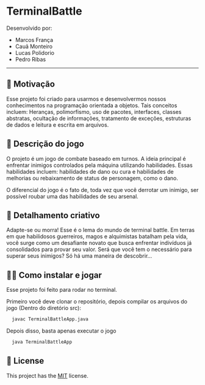 # TerminalBattle
Desenvolvido por:
- Marcos França
- Cauã Monteiro
- Lucas Polidorio
- Pedro Ribas
---
## 💪 Motivação
Esse projeto foi criado para usarmos e desenvolvermos nossos conhecimentos na programação orientada a objetos. Tais conceitos incluem: Heranças, polimorfismo, uso de pacotes, interfaces, classes abstratas, ocultação de informações, tratamento de exceções, estruturas de dados e leitura e escrita em arquivos.

## 📄 Descrição do jogo
O projeto é um jogo de combate baseado em turnos. A ideia principal é enfrentar inimigos controlados pela máquina utilizando habilidades. Essas habilidades incluem: habilidades de dano ou cura e habilidades de melhorias ou rebaixamento de status de personagem, como o dano.

O diferencial do jogo é o fato de, toda vez que você derrotar um inimigo, ser possível roubar uma das habilidades de seu arsenal.

## 🎨 Detalhamento criativo

Adapte-se ou morra! Esse é o lema do mundo de terminal battle. Em terras em que habilidosos guerreiros, magos e alquimistas batalham pela vida, você surge como um desafiante novato que busca enfrentar indivíduos já consolidados para provar seu valor. Será que você tem o necessário para superar seus inimigos? Só há uma maneira de descobrir...

## 👨‍💻 Como instalar e jogar

Esse projeto foi feito para rodar no terminal.

Primeiro você deve clonar o repositório, depois compilar os arquivos do jogo (Dentro do diretório src):

```bash
  javac TerminalBattleApp.java
```
Depois disso, basta apenas executar o jogo

```bash
  java TerminalBattleApp
```
## 📝 License
This project has the [MIT](https://choosealicense.com/licenses/mit/) license.
